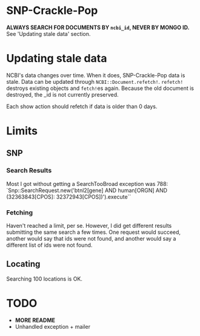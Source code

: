 SNP-Crackle-Pop
===============

**ALWAYS SEARCH FOR DOCUMENTS BY `ncbi_id`, NEVER BY MONGO ID.**
See 'Updating stale data' section.

# Updating stale data

NCBI's data changes over time. When it does, SNP-Crackle-Pop data is stale.
Data can be updated through `NCBI::Document.refetch!`.
`refetch!` destroys existing objects and `fetch!`es again.
Because the old document is destroyed, the _id is not currently preserved.

Each show action should refetch if data is older than 0 days.

# Limits

## SNP

### Search Results

Most I got without getting a SearchTooBroad exception was 788:
`Snp::SearchRequest.new('btnl2[gene] AND human[ORGN] AND (32363843[CPOS]: 32372943[CPOS])').execute``

### Fetching

Haven't reached a limit, per se.
However, I did get different results submitting the same search a few times.
One request would succeed, another would say that ids were not found, and another would say a different list of ids were not found.

## Locating

Searching 100 locations is OK.

# TODO

* **MORE README**
* Unhandled exception + mailer
